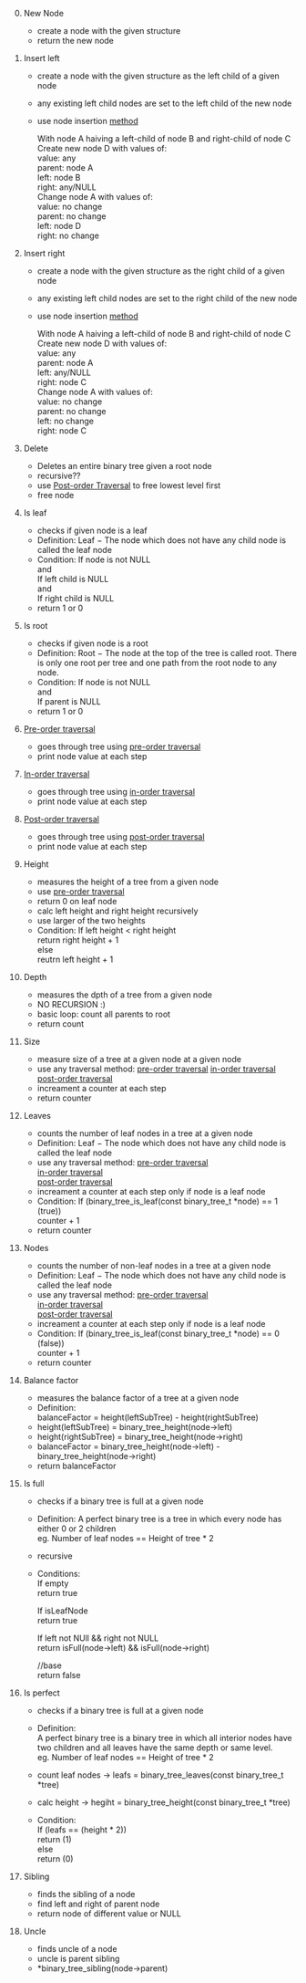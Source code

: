 0. New Node
	- create a node with the given structure
	- return the new node

1. Insert left
	- create a node with the given structure
		as the left child of a given node
	- any existing left child nodes are set
		to the left child of the new node
	- use node insertion [method](Images/Insertion_of_binary_tree_node.PNG)
		
		With node A haiving a left-child of node B and right-child of node C
		Create new node D with values of:  
			value: any  
			parent: node A  
			left: node B  
			right: any/NULL  
		Change node A with values of:  
			value: no change  
			parent: no change  
			left: node D  
			right: no change  
		
2. Insert right
	- create a node with the given structure
	as the right child of a given node
	- any existing left child nodes are set
		to the right child of the new node
	- use node insertion [method](Images/Insertion_of_binary_tree_node.PNG)
		
		With node A haiving a left-child of node B and right-child of node C  
		Create new node D with values of:  
			value: any  
			parent: node A  
			left: any/NULL  
			right: node C  
		Change node A with values of:  
			value: no change  
			parent: no change  
			left: no change  
			right: node C  

3. Delete
	- Deletes an entire binary tree given a root node
	- recursive??
	- use [Post-order Traversal](Images/Post_order_traversal.PNG) to free lowest level first
	- free node

4. Is leaf
	- checks if given node is a leaf
	- Definition:
		Leaf − The node which does not have any child node is called the leaf node
	- Condition:
		If node is not NULL  
		and  
		If left child is NULL  
		and  
		If right child is NULL  
	- return 1 or 0

5. Is root
	- checks if given node is a root
	- Definition:
		Root − The node at the top of the tree is called root. There is only one root 
				per tree and one path from the root node to any node.
	-  Condition:
		If node is not NULL  
		and  
		If parent is NULL  
	- return 1 or 0

6. [Pre-order traversal](Images/Pre_order_traversal.PNG)
	- goes through tree using [pre-order traversal](Images/Pre_order_traversal.PNG)
	- print node value at each step

7. [In-order traversal](Images/In_order_traversal.PNG)
	- goes through tree using [in-order traversal](Images/In_order_traversal.PNG)
	- print node value at each step

8. [Post-order traversal](Images/Post_order_traversal.PNG)
	- goes through tree using [post-order traversal](Images/Post_order_traversal.PNG)
	- print node value at each step

9. Height
	- measures the height of a tree from a given node
	- use [pre-order traversal](Images/Pre_order_traversal.PNG)
	- return 0 on leaf node
	- calc left height and right height recursively
	- use larger of the two heights
	- Condition:
		If left height < right height  
			return right height + 1  
		else  
			reutrn left height + 1  

10. Depth
	- measures the dpth of a tree from a given node
	- NO RECURSION :)
	- basic loop: count all parents to root
	- return count

11. Size
	- measure size of a tree at a given node at a given node
	- use any traversal method:
		[pre-order traversal](Images/Pre_order_traversal.PNG)
		[in-order traversal](Images/In_order_traversal.PNG)
		[post-order traversal](Images/Post_order_traversal.PNG)
	- increament a counter at each step
	- return counter

12. Leaves
	- counts the number of leaf nodes in a tree at a given node
	- Definition:
		Leaf − The node which does not have any child node is called the leaf node
	- use any traversal method:
		[pre-order traversal](Images/Pre_order_traversal.PNG)  
		[in-order traversal](Images/In_order_traversal.PNG)  
		[post-order traversal](Images/Post_order_traversal.PNG)  
	- increament a counter at each step only if node is a leaf node
	- Condition:
		If (binary_tree_is_leaf(const binary_tree_t *node) == 1 (true))  
			counter + 1  
	- return counter

13. Nodes
	- counts the number of non-leaf nodes in a tree at a given node
	- Definition:
		Leaf − The node which does not have any child node is called the leaf node
	- use any traversal method:
		[pre-order traversal](Images/Pre_order_traversal.PNG)  
		[in-order traversal](Images/In_order_traversal.PNG)  
		[post-order traversal](Images/Post_order_traversal.PNG)  
	- increament a counter at each step only if node is a leaf node
	- Condition:
		If (binary_tree_is_leaf(const binary_tree_t *node) == 0 (false))  
			counter + 1  
	- return counter

14. Balance factor
	- measures the balance factor of a tree at a given node
	- Definition:  
		balanceFactor = height(leftSubTree) - height(rightSubTree)
	- height(leftSubTree) = binary_tree_height(node->left)
	- height(rightSubTree) = binary_tree_height(node->right)
	- balanceFactor = binary_tree_height(node->left) - binary_tree_height(node->right)
	- return balanceFactor

15. Is full
	- checks if a binary tree is full at a given node
	- Definition:
		A perfect binary tree is a tree in which every node has either 0 or 2 children  
		eg. Number of leaf nodes == Height of tree * 2

	- recursive
	- Conditions:  
		If empty  
			return true  
		
		If isLeafNode  
			return true  

		If left not NUll && right not NULL  
			return isFull(node->left) && isFull(node->right)  

		//base  
		return false

16. Is perfect
	- checks if a binary tree is full at a given node
	- Definition:  
		A perfect binary tree is a binary tree in which all interior nodes have two children
		and all leaves have the same depth or same level.  
		eg. Number of leaf nodes == Height of tree * 2

	- count leaf nodes -> 			leafs = binary_tree_leaves(const binary_tree_t *tree)  
	- calc height -> 				hegiht = binary_tree_height(const binary_tree_t *tree)  
	- Condition:  
		If (leafs == (height * 2))  
			return (1)  
		else  
			return (0)  

17. Sibling
	- finds the sibling of a node
	- find left and right of parent node
	- return node of different value or NULL

18. Uncle
	- finds uncle of a node
	- uncle is parent sibling
	- *binary_tree_sibling(node->parent)